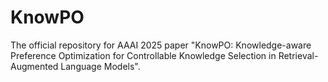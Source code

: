 # KnowPO
The official repository for AAAI 2025 paper "KnowPO: Knowledge-aware Preference Optimization for Controllable Knowledge Selection in Retrieval-Augmented Language Models".
